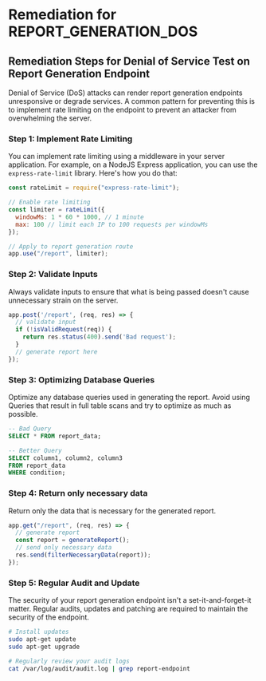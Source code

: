 # Remediation for REPORT_GENERATION_DOS

## Remediation Steps for Denial of Service Test on Report Generation Endpoint
Denial of Service (DoS) attacks can render report generation endpoints unresponsive or degrade services. A common pattern for preventing this is to implement rate limiting on the endpoint to prevent an attacker from overwhelming the server.

### Step 1: Implement Rate Limiting

You can implement rate limiting using a middleware in your server application. For example, on a NodeJS Express application, you can use the `express-rate-limit` library. Here's how you do that:

```javascript
const rateLimit = require("express-rate-limit");

// Enable rate limiting
const limiter = rateLimit({
  windowMs: 1 * 60 * 1000, // 1 minute
  max: 100 // limit each IP to 100 requests per windowMs
});

// Apply to report generation route
app.use("/report", limiter);
```

### Step 2: Validate Inputs

Always validate inputs to ensure that what is being passed doesn't cause unnecessary strain on the server.

```javascript
app.post('/report', (req, res) => {
  // validate input
  if (!isValidRequest(req)) {
    return res.status(400).send('Bad request');
  }
  // generate report here
});
```

### Step 3: Optimizing Database Queries

Optimize any database queries used in generating the report. Avoid using Queries that result in full table scans and try to optimize as much as possible.

```sql
-- Bad Query
SELECT * FROM report_data;

-- Better Query
SELECT column1, column2, column3
FROM report_data
WHERE condition;
```

### Step 4: Return only necessary data

Return only the data that is necessary for the generated report.

```javascript
app.get("/report", (req, res) => {
  // generate report
  const report = generateReport();
  // send only necessary data
  res.send(filterNecessaryData(report));
});
```

### Step 5: Regular Audit and Update

The security of your report generation endpoint isn't a set-it-and-forget-it matter. Regular audits, updates and patching are required to maintain the security of the endpoint.

```bash
# Install updates
sudo apt-get update
sudo apt-get upgrade

# Regularly review your audit logs
cat /var/log/audit/audit.log | grep report-endpoint
```